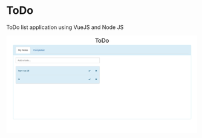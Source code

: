 # ToDo
ToDo list application using VueJS and Node JS


![alt text](https://github.com/spratap124/ToDo/blob/master/Screenshot.png)

